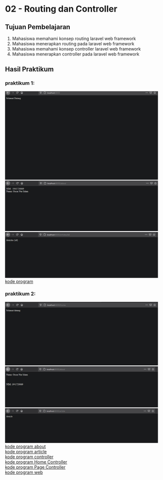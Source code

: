 # 02 - Routing dan Controller

## Tujuan Pembelajaran

1. Mahasiswa memahami konsep routing laravel web framework
2. Mahasiswa menerapkan routing pada laravel web framework
3. Mahasiswa memahami konsep controller laravel web framework
4. Mahasiswa menerapkan controller pada laravel web framework

## Hasil Praktikum

### praktikum 1:
![contoh gambar](img/src1.jpg)
![contoh gambar](img/src2.jpg)
![contoh gambar](img/src3.jpg)
[kode program](../../src/02_routing_controller/Praktikum-1/web.php)

### praktikum 2:
![contoh gambar](img/src4.jpg)
![contoh gambar](img/src5.jpg)
![contoh gambar](img/src6.jpg)
[kode program about](../../src/02_routing_controller/Praktikum-2/AboutController.php) <br>
[kode program article](../../src/02_routing_controller/Praktikum-2/ArticleController.php) <br>
[kode program controller](../../src/02_routing_controller/Praktikum-2/Controller.php) <br>
[kode program Home Controller](../../src/02_routing_controller/Praktikum-2/HomeController.php) <br>
[kode program Page Controller](../../src/02_routing_controller/Praktikum-2/PageController.php) <br>
[kode program web](../../src/02_routing_controller/Praktikum-2/web.php) 